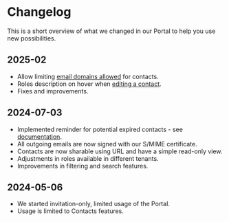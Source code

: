 # Changelog

This is a short overview of what we changed in our Portal to help you use new possibilities.

## 2025-02

  * Allow limiting [email domains allowed](Managing_organisation/03_restricted_domains.md) for contacts.
  * Roles description on hover when [editing a contact](Managing_organisation/01_contacts.md#understanding-roles).
  * Fixes and improvements.

## 2024-07-03

  * Implemented reminder for potential expired contacts - see [documentation](Managing_organisation/04_reminders.md).
  * All outgoing emails are now signed with our S/MIME certificate.
  * Contacts are now sharable using URL and have a simple read-only view.
  * Adjustments in roles available in different tenants.
  * Improvements in filtering and search features.

## 2024-05-06

  * We started invitation-only, limited usage of the Portal.
  * Usage is limited to Contacts features.